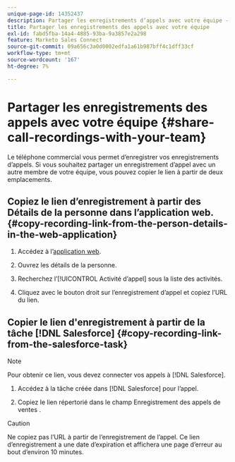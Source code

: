 ```yaml
---
unique-page-id: 14352437
description: Partager les enregistrements d’appels avec votre équipe - Documents Marketo - Documentation du produit
title: Partager les enregistrements des appels avec votre équipe
exl-id: fabd5fba-14a4-4885-93ba-9a3857e2a298
feature: Marketo Sales Connect
source-git-commit: 09a656c3a0d0002edfa1a61b987bff4c1dff33cf
workflow-type: tm+mt
source-wordcount: '167'
ht-degree: 7%

---
```


# Partager les enregistrements des appels avec votre équipe {#share-call-recordings-with-your-team}

Le téléphone commercial vous permet d’enregistrer vos enregistrements d’appels. Si vous souhaitez partager un enregistrement d’appel avec un autre membre de votre équipe, vous pouvez copier le lien à partir de deux emplacements.

## Copiez le lien d’enregistrement à partir des Détails de la personne dans l’application web. {#copy-recording-link-from-the-person-details-in-the-web-application}

1. Accédez à l’[application web](https://toutapp.com/login).

1. Ouvrez les détails de la personne.

1. Recherchez l’[!UICONTROL Activité d’appel] sous la liste des activités.

1. Cliquez avec le bouton droit sur l’enregistrement d’appel et copiez l’URL du lien.

## Copier le lien d&#39;enregistrement à partir de la tâche [!DNL Salesforce] {#copy-recording-link-from-the-salesforce-task}

>[!NOTE]
>
>Pour obtenir ce lien, vous devez connecter vos appels à [!DNL Salesforce].

1. Accédez à la tâche créée dans [!DNL Salesforce] pour l’appel.

1. Copiez le lien répertorié dans le champ Enregistrement des appels de ventes .

>[!CAUTION]
>
>Ne copiez pas l’URL à partir de l’enregistrement de l’appel. Ce lien d’enregistrement a une date d’expiration et affichera une page d’erreur au bout d’environ 10 minutes.
